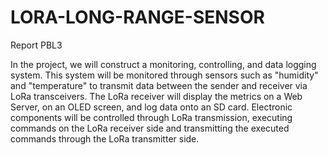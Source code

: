 # LORA-LONG-RANGE-SENSOR
Report PBL3

In the project, we will construct a monitoring, controlling, and data logging system. This system will be monitored through sensors such as "humidity" and "temperature" to transmit data between the sender and receiver via LoRa transceivers. The LoRa receiver will display the metrics on a Web Server, on an OLED screen, and log data onto an SD card. Electronic components will be controlled through LoRa transmission, executing commands on the LoRa receiver side and transmitting the executed commands through the LoRa transmitter side.
